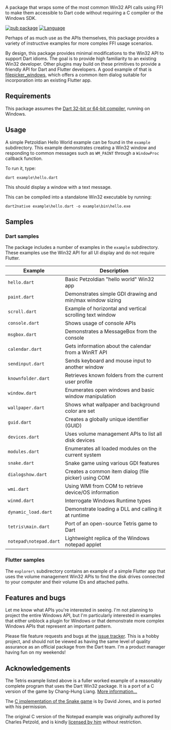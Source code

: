 A package that wraps some of the most common Win32 API calls using FFI to make
them accessible to Dart code without requiring a C compiler or the Windows SDK.

[![pub package](https://img.shields.io/pub/v/win32.svg)](https://pub.dev/packages/win32)
[![Language](https://img.shields.io/badge/language-Dart-blue.svg)](https://dart.dev)

Perhaps of as much use as the APIs themselves, this package provides a variety of
instructive examples for more complex FFI usage scenarios.

By design, this package provides minimal modifications to the Win32 API to support
Dart idioms. The goal is to provide high familiarity to an existing Win32 developer.
Other plugins may build on these primitives to provide a friendly API for Dart and
Flutter developers. A good example of that is
[filepicker_windows](https://pub.dev/packages/filepicker_windows), which offers a
common item dialog suitable for incorporation into an existing Flutter app.

## Requirements

This package assumes the [Dart 32-bit or 64-bit compiler](https://dart.dev/get-dart),
running on Windows.

## Usage

A simple Petzoldian Hello World example can be found in the `example`
subdirectory. This example demonstrates creating a Win32 window and responding
to common messages such as `WM_PAINT` through a `WindowProc` callback function.

To run it, type:

```
dart example\hello.dart
```

This should display a window with a text message.

This can be compiled into a standalone Win32 executable by running:

```
dart2native example\hello.dart -o example\bin\hello.exe
```

## Samples

### Dart samples

The package includes a number of examples in the `example` subdirectory. These
examples use the Win32 API for all UI display and do not require Flutter.

| Example            | Description                                               |
| ------------------ | --------------------------------------------------------- |
| `hello.dart`       | Basic Petzoldian "hello world" Win32 app                  |
| `paint.dart`       | Demonstrates simple GDI drawing and min/max window sizing |
| `scroll.dart`      | Example of horizontal and vertical scrolling text window  |
| `console.dart`     | Shows usage of console APIs                               |
| `msgbox.dart`      | Demonstrates a MessageBox from the console                |
| `calendar.dart`    | Gets information about the calendar from a WinRT API      |
| `sendinput.dart`   | Sends keyboard and mouse input to another window          |
| `knownfolder.dart` | Retrieves known folders from the current user profile     |
| `window.dart`      | Enumerates open windows and basic window manipulation     |
| `wallpaper.dart`   | Shows what wallpaper and background color are set         |
| `guid.dart`        | Creates a globally unique identifier (GUID)               |
| `devices.dart`     | Uses volume management APIs to list all disk devices      |
| `modules.dart`     | Enumerates all loaded modules on the current system       |
| `snake.dart`       | Snake game using various GDI features                     |
| `dialogshow.dart`  | Creates a common item dialog (file picker) using COM      |
| `wmi.dart`         | Using WMI from COM to retrieve device/OS information      |
| `winmd.dart`       | Interrogate Windows Runtime types                         |
| `dynamic_load.dart`| Demonstrate loading a DLL and calling it at runtime       |
| `tetris\main.dart` | Port of an open-source Tetris game to Dart                |
| `notepad\notepad.dart` | Lightweight replica of the Windows notepad applet     |

### Flutter samples

The `explorer\` subdirectory contains an example of a simple Flutter app that
uses the volume management Win32 APIs to find the disk drives connected to your
computer and their volume IDs and attached paths.

## Features and bugs

Let me know what APIs you're interested in seeing. I'm not planning to project
the entire Windows API, but I'm particularly interested in examples that either
unblock a plugin for Windows or that demonstrate more complex Windows APIs that
represent an important pattern.

Please file feature requests and bugs at the [issue tracker][tracker]. This
is a hobby project, and should not be viewed as having the same level of
quality assurance as an official package from the Dart team. I'm a product
manager having fun on my weekends! 

## Acknowledgements

The Tetris example listed above is a fuller worked example of a reasonably
complete program that uses the Dart Win32 package. It is a port of a C version
of the game by Chang-Hung Liang. [More information...](tetris/README.md)

The [C implementation of the Snake game](https://github.com/davidejones/winsnake)
is by David Jones, and is ported with his permission.

The original C version of the Notepad example was originally authored by Charles
Petzold, and is kindly [licensed by him](http://www.charlespetzold.com/faq.html)
without restriction.

[tracker]: http://github.com/timsneath/win32
